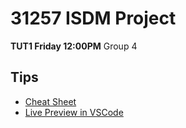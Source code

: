 # 31257 ISDM Project
**TUT1 Friday 12:00PM** Group 4

## Tips
* [Cheat Sheet](https://guides.github.com/pdfs/markdown-cheatsheet-online.pdf)
* [Live Preview in VSCode](https://code.visualstudio.com/docs/languages/markdown#_markdown-preview)
